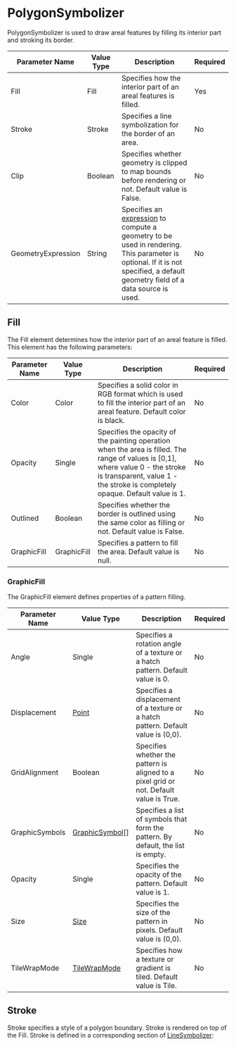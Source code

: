 # PolygonSymbolizer

PolygonSymbolizer is used to draw areal features by filling its interior part and stroking its border.

Parameter Name | Value Type | Description | Required
------------ | ------------- | ------------- | -------------
Fill | Fill | Specifies how the interior part of an areal features is filled. | Yes
Stroke | Stroke | Specifies a line symbolization for the border of an area. | No
Clip | Boolean | Specifies whether geometry is clipped to map bounds before rendering or not. Default value is False. | No
GeometryExpression | String | Specifies an [expression](/usermanual/expressions/geometrytransformations) to compute a geometry to be used in rendering. This parameter is optional. If it is not specified, a default geometry field of a data source is used. | No
 

## <div id="Fill">Fill</div>

The Fill element determines how the interior part of an areal feature is filled. This element has the following parameters:

Parameter Name | Value Type | Description | Required
------------ | ------------- | ------------- | -------------
Color | Color | Specifies a solid color in RGB format which is used to fill the interior part of an areal feature. Default color is black. | No
Opacity | Single | Specifies the opacity of the painting operation when the area is filled. The range of values is [0,1], where value 0  - the stroke is transparent, value 1 - the stroke is completely opaque. Default value is 1. | No
Outlined | Boolean | Specifies whether the border is outlined using the same color as filling or not. Default value is False. | No
GraphicFill | GraphicFill | Specifies a pattern to fill the area. Default value is null. | No


### GraphicFill

The GraphicFill element defines properties of a pattern filling.

Parameter Name | Value Type | Description | Required
------------ | ------------- | ------------- | -------------
Angle | Single | Specifies a rotation angle of a texture or a hatch pattern. Default value is 0. | No
Displacement | [Point](https://msdn.microsoft.com/en-us/library/system.drawing.point%28v=vs.110%29.aspx) | Specifies a displacement of a texture or a hatch pattern. Default value is (0,0). | No
GridAlignment | Boolean | Specifies whether the pattern is aligned to a pixel grid or not. Default value is True. | No
GraphicSymbols | [GraphicSymbol](/usermanual/styling/graphicsymbols)[] | Specifies a list of symbols that form the pattern. By default, the list is empty. | No
Opacity | Single | Specifies the opacity of the pattern. Default value is 1. | No
Size | [Size](https://msdn.microsoft.com/en-us/library/system.drawing.size%28v=vs.110%29.aspx) | Specifies the size of the pattern in pixels. Default value is (0,0). | No
TileWrapMode | [TileWrapMode](https://msdn.microsoft.com/en-us/library/system.drawing.drawing2d.wrapmode%28v=vs.110%29.aspx) | Specifies how a texture or gradient is tiled. Default value is Tile. | No


## Stroke

Stroke specifies a style of a polygon boundary. Stroke is rendered on top of the Fill. Stroke is defined in a corresponding section of [LineSymbolizer](/usermanual/styling/linesymbolizer.md#Stroke):

